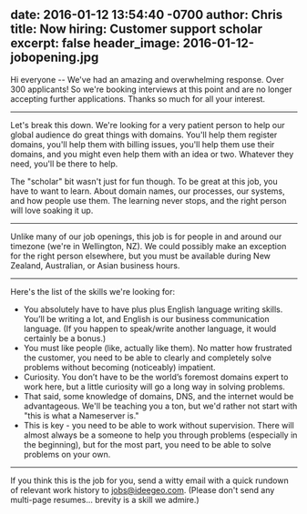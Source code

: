 date: 2016-01-12 13:54:40 -0700
author: Chris
title: Now hiring: Customer support scholar
excerpt: false
header_image: 2016-01-12-jobopening.jpg
----

Hi everyone -- We've had an amazing and overwhelming response. Over 300 applicants! So we're booking interviews at this point and are no longer accepting further applications. Thanks so much for all your interest.

***

Let's break this down. We're looking for a very patient person to help our global audience do great things with domains. You'll help them register domains, you'll help them with billing issues, you'll help them use their domains, and you might even help them with an idea or two. Whatever they need, you'll be there to help.

The "scholar" bit wasn't just for fun though. To be great at this job, you have to want to learn. About domain names, our processes, our systems, and how people use them. The learning never stops, and the right person will love soaking it up.

***

Unlike many of our job openings, this job is for people in and around our timezone (we're in Wellington, NZ). We could possibly make an exception for the right person elsewhere, but you must be available during New Zealand, Australian, or Asian business hours.

***

Here's the list of the skills we're looking for:

+ You absolutely have to have plus plus English language writing skills. You’ll be writing a lot, and English is our business communication language. (If you happen to speak/write another language, it would certainly be a bonus.)
+ You must like people (like, actually like them). No matter how frustrated the customer, you need to be able to clearly and completely solve problems without becoming (noticeably) impatient.
+ Curiosity. You don’t have to be the world’s foremost domains expert to work here, but a little curiosity will go a long way in solving problems.
+ That said, some knowledge of domains, DNS, and the internet would be advantageous. We'll be teaching you a ton, but we'd rather not start with "this is what a Nameserver is."
+ This is key - you need to be able to work without supervision. There will almost always be a someone to help you through problems (especially in the beginning), but for the most part, you need to be able to solve problems on your own.

***

If you think this is the job for you, send a witty email with a quick rundown of relevant work history to <jobs@ideegeo.com>. (Please don't send any multi-page resumes... brevity is a skill we admire.)